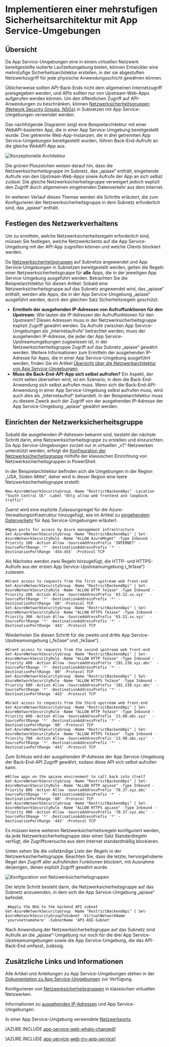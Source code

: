 <properties 
	pageTitle="Mehrstufige Sicherheitsarchitektur mit App Service-Umgebungen" 
	description="Implementieren einer mehrstufigen Sicherheitsarchitektur mit App Service-Umgebungen." 
	services="app-service" 
	documentationCenter="" 
	authors="stefsch" 
	manager="wpickett" 
	editor=""/>

<tags 
	ms.service="app-service" 
	ms.workload="na" 
	ms.tgt_pltfrm="na" 
	ms.devlang="na" 
	ms.topic="article" 
	ms.date="06/14/2016" 
	ms.author="stefsch"/>

# Implementieren einer mehrstufigen Sicherheitsarchitektur mit App Service-Umgebungen

## Übersicht ##
 
Da App Service-Umgebungen eine in einem virtuellen Netzwerk bereitgestellte isolierte Laufzeitumgebung bieten, können Entwickler eine mehrstufige Sicherheitsarchitektur erstellen, in der sie abgestuften Netzwerkzugriff für jede physische Anwendungsschicht gewähren können.

Üblicherweise sollten API-Back-Ends nicht dem allgemeinen Internetzugriff preisgegeben werden, und APIs sollten nur von Upstream-Web-Apps aufgerufen werden können. Um den öffentlichen Zugriff auf API-Anwendungen zu beschränken, können [Netzwerksicherheitsgruppen (Network Security Groups, NSGs)][NetworkSecurityGroups] in Subnetzen mit App Service-Umgebungen verwendet werden.

Das nachfolgende Diagramm zeigt eine Beispielarchitektur mit einer WebAPI-basierten App, die in einer App Service-Umgebung bereitgestellt wurde. Drei getrennte Web-App-Instanzen, die in drei getrennten App Service-Umgebungen bereitgestellt wurden, führen Back-End-Aufrufe an die gleiche WebAPI-App aus.

![Konzeptionelle Architektur][ConceptualArchitecture]

Die grünen Pluszeichen weisen darauf hin, dass die Netzwerksicherheitsgruppe im Subnetz, das „apiase“ enthält, eingehende Aufrufe von den Upstream-Web-Apps sowie Aufrufe der App an sich selbst zulässt. Die gleiche Netzwerksicherheitsgruppe verweigert jedoch explizit den Zugriff durch allgemeinen eingehenden Datenverkehr aus dem Internet.

Im weiteren Verlauf dieses Themas werden die Schritte erläutert, die zum Konfigurieren der Netzwerksicherheitsgruppe in dem Subnetz erforderlich sind, das „apiase“ enthält.

## Festlegen des Netzwerkverhaltens ##
Um zu ermitteln, welche Netzwerksicherheitsregeln erforderlich sind, müssen Sie festlegen, welche Netzwerkclients auf die App Service-Umgebung mit der API-App zugreifen können und welche Clients blockiert werden.

Da [Netzwerksicherheitsgruppen][NetworkSecurityGroups] auf Subnetze angewendet und App Service-Umgebungen in Subnetzen bereitgestellt werden, gelten die Regeln einer Netzwerksicherheitsgruppe für **alle** Apps, die in der jeweiligen App Service-Umgebung ausgeführt werden. Betrachten Sie die Beispielarchitektur für diesen Artikel: Sobald eine Netzwerksicherheitsgruppe auf das Subnetz angewendet wird, das „apiase“ enthält, werden alle Apps, die in der App Service-Umgebung „apiase“ ausgeführt werden, durch den gleichen Satz Sicherheitsregeln geschützt.

- **Ermitteln der ausgehenden IP-Adressen von Aufruffunktionen für den Upstream:** Wie lauten die IP-Adressen der Aufruffunktionen für den Upstream? Diesen Adressen muss in der Netzwerksicherheitsgruppe explizit Zugriff gewährt werden. Da Aufrufe zwischen App Service-Umgebungen als „Internetaufrufe“ betrachtet werden, muss der ausgehenden IP-Adresse, die jeder der App Service-Upstreamumgebungen zugewiesen ist, in der Netzwerksicherheitsgruppe Zugriff auf das Subnetz „apiase“ gewährt werden. Weitere Informationen zum Ermitteln der ausgehenden IP-Adresse für Apps, die in einer App Service-Umgebung ausgeführt werden, finden Sie im Artikel [Übersicht über die Netzwerkarchitektur von App Service-Umgebungen][NetworkArchitecture].
- **Muss die Back-End-API-App sich selbst aufrufen?** Ein Aspekt, der nicht selten übersehen wird, ist ein Szenario, in dem die Back-End-Anwendung sich selbst aufrufen muss. Wenn sich die Back-End-API-Anwendung in einer App Service-Umgebung selbst aufrufen muss, wird auch dies als „Internetaufruf“ behandelt. In der Beispielarchitektur muss zu diesem Zweck auch der Zugriff von der ausgehenden IP-Adresse der App Service-Umgebung „apiase“ gewährt werden.

## Einrichten der Netzwerksicherheitsgruppe ##
Sobald die ausgehenden IP-Adressen bekannt sind, besteht der nächste Schritt darin, eine Netzwerksicherheitsgruppe zu erstellen und einzurichten. Da App Service-Umgebungen zurzeit nur in virtuellen „v1“-Netzwerken unterstützt werden, erfolgt die [Konfiguration der Netzwerksicherheitsgruppe][NetworkSecurityGroupsClassic] mithilfe der klassischen Einrichtung von Netzwerksicherheitsgruppen in PowerShell.

In der Beispielarchitektur befinden sich die Umgebungen in der Region „USA, Süden-Mitte“, daher wird in dieser Region eine leere Netzwerksicherheitsgruppe erstellt:

    New-AzureNetworkSecurityGroup -Name "RestrictBackendApi" -Location "South Central US" -Label "Only allow web frontend and loopback traffic"

Zuerst wird eine explizite Zulassungsregel für die Azure-Verwaltungsinfrastruktur hinzugefügt, wie im Artikel zu [eingehendem Datenverkehr][InboundTraffic] für App Service-Umgebungen erläutert.

    #Open ports for access by Azure management infrastructure
    Get-AzureNetworkSecurityGroup -Name "RestrictBackendApi" | Set-AzureNetworkSecurityRule -Name "ALLOW AzureMngmt" -Type Inbound -Priority 100 -Action Allow -SourceAddressPrefix 'INTERNET' -SourcePortRange '*' -DestinationAddressPrefix '*' -DestinationPortRange '454-455' -Protocol TCP
    
Als Nächstes werden zwei Regeln hinzugefügt, die HTTP- und HTTPS-Aufrufe aus der ersten App Service-Upstreamumgebung („fe1ase“) zulassen.

    #Grant access to requests from the first upstream web front-end
    Get-AzureNetworkSecurityGroup -Name "RestrictBackendApi" | Set-AzureNetworkSecurityRule -Name "ALLOW HTTP fe1ase" -Type Inbound -Priority 200 -Action Allow -SourceAddressPrefix '65.52.xx.xyz'  -SourcePortRange '*' -DestinationAddressPrefix '*' -DestinationPortRange '80' -Protocol TCP
    Get-AzureNetworkSecurityGroup -Name "RestrictBackendApi" | Set-AzureNetworkSecurityRule -Name "ALLOW HTTPS fe1ase" -Type Inbound -Priority 300 -Action Allow -SourceAddressPrefix '65.52.xx.xyz'  -SourcePortRange '*' -DestinationAddressPrefix '*' -DestinationPortRange '443' -Protocol TCP

Wiederholen Sie diesen Schritt für die zweite und dritte App Service-Upstreamumgebung („fe2ase“ und „fe3ase“).

    #Grant access to requests from the second upstream web front-end
    Get-AzureNetworkSecurityGroup -Name "RestrictBackendApi" | Set-AzureNetworkSecurityRule -Name "ALLOW HTTP fe2ase" -Type Inbound -Priority 400 -Action Allow -SourceAddressPrefix '191.238.xyz.abc'  -SourcePortRange '*' -DestinationAddressPrefix '*' -DestinationPortRange '80' -Protocol TCP
    Get-AzureNetworkSecurityGroup -Name "RestrictBackendApi" | Set-AzureNetworkSecurityRule -Name "ALLOW HTTPS fe2ase" -Type Inbound -Priority 500 -Action Allow -SourceAddressPrefix '191.238.xyz.abc'  -SourcePortRange '*' -DestinationAddressPrefix '*' -DestinationPortRange '443' -Protocol TCP
    
    #Grant access to requests from the third upstream web front-end
    Get-AzureNetworkSecurityGroup -Name "RestrictBackendApi" | Set-AzureNetworkSecurityRule -Name "ALLOW HTTP fe3ase" -Type Inbound -Priority 600 -Action Allow -SourceAddressPrefix '23.98.abc.xyz'  -SourcePortRange '*' -DestinationAddressPrefix '*' -DestinationPortRange '80' -Protocol TCP
    Get-AzureNetworkSecurityGroup -Name "RestrictBackendApi" | Set-AzureNetworkSecurityRule -Name "ALLOW HTTPS fe3ase" -Type Inbound -Priority 700 -Action Allow -SourceAddressPrefix '23.98.abc.xyz'  -SourcePortRange '*' -DestinationAddressPrefix '*' -DestinationPortRange '443' -Protocol TCP

Zum Schluss wird der ausgehenden IP-Adresse der App Service-Umgebung der Back-End-API Zugriff gewährt, sodass diese API sich selbst aufrufen kann.

    #Allow apps on the apiase environment to call back into itself
    Get-AzureNetworkSecurityGroup -Name "RestrictBackendApi" | Set-AzureNetworkSecurityRule -Name "ALLOW HTTP apiase" -Type Inbound -Priority 800 -Action Allow -SourceAddressPrefix '70.37.xyz.abc'  -SourcePortRange '*' -DestinationAddressPrefix '*' -DestinationPortRange '80' -Protocol TCP
    Get-AzureNetworkSecurityGroup -Name "RestrictBackendApi" | Set-AzureNetworkSecurityRule -Name "ALLOW HTTPS apiase" -Type Inbound -Priority 900 -Action Allow -SourceAddressPrefix '70.37.xyz.abc'  -SourcePortRange '*' -DestinationAddressPrefix '*' -DestinationPortRange '443' -Protocol TCP

Es müssen keine weiteren Netzwerksicherheitsregeln konfiguriert werden, da jede Netzwerksicherheitsgruppe über einen Satz Standardregeln verfügt, die Zugriffsversuche aus dem Internet standardmäßig blockieren.

Unten sehen Sie die vollständige Liste der Regeln in der Netzwerksicherheitsgruppe. Beachten Sie, dass die letzte, hervorgehobene Regel den Zugriff aller aufrufenden Funktionen blockiert, mit Ausnahme derjenigen, denen explizit Zugriff gewährt wurde.

![Konfiguration von Netzwerksicherheitsgruppen][NSGConfiguration]

Der letzte Schritt besteht darin, die Netzwerksicherheitsgruppe auf das Subnetz anzuwenden, in dem sich die App Service-Umgebung „apiase“ befindet.

     #Apply the NSG to the backend API subnet
    Get-AzureNetworkSecurityGroup -Name "RestrictBackendApi" | Set-AzureNetworkSecurityGroupToSubnet -VirtualNetworkName 'yourvnetnamehere' -SubnetName 'API-ASE-Subnet'

Nach Anwendung der Netzwerksicherheitsgruppe auf das Subnetz sind Aufrufe an die „apiase“-Umgebung nur noch für die drei App Service-Upstreamumgebungen sowie die App Service-Umgebung, die das API-Back-End umfasst, zulässig.


## Zusätzliche Links und Informationen ##
Alle Artikel und Anleitungen zu App Service-Umgebungen stehen in der [Dokumentation zu App Service-Umgebungen](../app-service/app-service-app-service-environments-readme.md) zur Verfügung.

Konfigurieren von [Netzwerksicherheitsgruppen][NetworkSecurityGroupsClassic] in klassischen virtuellen Netzwerken.

Informationen zu [ausgehenden IP-Adressen][NetworkArchitecture] und App Service-Umgebungen.

In einer App Service-Umgebung verwendete [Netzwerkports][InboundTraffic].

[AZURE.INCLUDE [app-service-web-whats-changed](../../includes/app-service-web-whats-changed.md)]

[AZURE.INCLUDE [app-service-web-try-app-service](../../includes/app-service-web-try-app-service.md)]

<!-- LINKS -->
[NetworkSecurityGroups]: https://azure.microsoft.com/documentation/articles/virtual-networks-nsg/
[NetworkArchitecture]: https://azure.microsoft.com/documentation/articles/app-service-app-service-environment-network-architecture-overview/
[NetworkSecurityGroupsClassic]: https://azure.microsoft.com/documentation/articles/virtual-networks-create-nsg-classic-ps/
[InboundTraffic]: https://azure.microsoft.com/documentation/articles/app-service-app-service-environment-control-inbound-traffic/

<!-- IMAGES -->
[ConceptualArchitecture]: ./media/app-service-app-service-environment-layered-security/ConceptualArchitecture-1.png
[NSGConfiguration]: ./media/app-service-app-service-environment-layered-security/NSGConfiguration-1.png

<!---HONumber=AcomDC_0615_2016-->